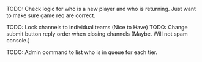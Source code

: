TODO: Check logic for who is a new player and who is returning.  Just want to make sure game req are correct.

TODO: Lock channels to individual teams (Nice to Have)
TODO: Change submit button reply order when closing channels (Maybe.  Will not spam console.)

TODO: Admin command to list who is in queue for each tier.